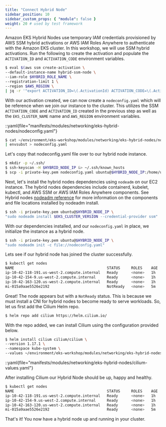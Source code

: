 ```yaml
---
title: "Connect Hybrid Node"
sidebar_position: 10
sidebar_custom_props: { "module": false }
weight: 20 # used by test framework
---
```


Amazon EKS Hybrid Nodes use temporary IAM credentials provisioned by AWS SSM
hybrid activations or AWS IAM Roles Anywhere to authenticate with the Amazon EKS
cluster. In this workshop, we will use SSM hybrid activations. Run the following
to create the activation and populate the `ACTIVATION_ID` and `ACTIVATION_CODE`
environment variables.

```bash timeout=300 wait=30
$ eval $(aws ssm create-activation \
--default-instance-name hybrid-ssm-node \
--iam-role $HYBRID_ROLE_NAME \
--registration-limit 1 \
--region $AWS_REGION \
| jq -r '"export ACTIVATION_ID=\(.ActivationId) ACTIVATION_CODE=\(.ActivationCode)"')
```

With our activation created, we can now create a `nodeconfig.yaml` which will be
reference when we join our instance to the cluster. This utilizes the SSM
`ACTIVATION_CODE` and `ACTIVATION_ID` created in the previous step as well as
the `EKS_CLUSTER_NAME` name and `AWS_REGION` environment variables.

::yaml{file="manifests/modules/networking/eks-hybrid-nodes/nodeconfig.yaml"}

```bash
$ cat ~/environment/eks-workshop/modules/networking/eks-hybrid-nodes/nodeconfig.yaml \
| envsubst > nodeconfig.yaml
```
Let's copy that nodeconfig.yaml file over to our hybrid node instance.

```bash timeout=300 wait=30
$ mkdir -p ~/.ssh/
$ ssh-keyscan -H $HYBRID_NODE_IP &> ~/.ssh/known_hosts
$ scp -i private-key.pem nodeconfig.yaml ubuntu@$HYBRID_NODE_IP:/home/ubuntu/nodeconfig.yaml
```

Next, let's install the hybrid nodes dependencies using `nodeadm` on our EC2 instance. The hybrid nodes dependencies include containerd, kubelet, kubectl, and AWS SSM or AWS IAM Roles Anywhere components. See Hybrid nodes [nodeadm reference](https://docs.aws.amazon.com/eks/latest/userguide/hybrid-nodes-nodeadm.html) for more information on the components and file locations installed by nodeadm install.

```bash timeout=300 wait=30
$ ssh -i private-key.pem ubuntu@$HYBRID_NODE_IP \
"sudo nodeadm install $EKS_CLUSTER_VERSION --credential-provider ssm"
```

With our dependencies installed, and our `nodeconfig.yaml` in place, we initialize the instance as a hybrid node.

```bash timeout=300 wait=30
$ ssh -i private-key.pem ubuntu@$HYBRID_NODE_IP \
"sudo nodeadm init -c file://nodeconfig.yaml"
```

Lets see if our hybrid node has joined the cluster successfully.

```bash timeout=300 wait=30
$ kubectl get nodes
NAME                                          STATUS     ROLES    AGE    VERSION
ip-10-42-118-191.us-west-2.compute.internal   Ready      <none>   1h   v1.31.3-eks-59bf375
ip-10-42-154-9.us-west-2.compute.internal     Ready      <none>   1h   v1.31.3-eks-59bf375
ip-10-42-163-120.us-west-2.compute.internal   Ready      <none>   1h   v1.31.3-eks-59bf375
mi-015a9aae5526e2192                          NotReady   <none>   5m     v1.31.4-eks-aeac579
```

Great! The node appears but with a `NotReady` status. This is because we must install a CNI for hybrid nodes to become ready to serve workloads. So, let us first add the Cilium Helm repo.

```bash timeout=300 wait=30
$ helm repo add cilium https://helm.cilium.io/
```

With the repo added, we can install Cilium using the configuration provided below.

```bash timeout=300 wait=30
$ helm install cilium cilium/cilium \
--version 1.17.1 \
--namespace kube-system \
--values ~/environment/eks-workshop/modules/networking/eks-hybrid-nodes/cilium-values.yaml
```

::yaml{file="manifests/modules/networking/eks-hybrid-nodes/cilium-values.yaml"}

After installing Cilium our Hybrid Node should be up, happy and healthy.

```bash timeout=300 wait=30
$ kubectl get nodes
NAME                                          STATUS     ROLES    AGE    VERSION
ip-10-42-118-191.us-west-2.compute.internal   Ready      <none>   1h   v1.31.3-eks-59bf375
ip-10-42-154-9.us-west-2.compute.internal     Ready      <none>   1h   v1.31.3-eks-59bf375
ip-10-42-163-120.us-west-2.compute.internal   Ready      <none>   1h   v1.31.3-eks-59bf375
mi-015a9aae5526e2192                          Ready      <none>   5m   v1.31.4-eks-aeac579
```

That's it! You now have a hybrid node up and running in your cluster.
